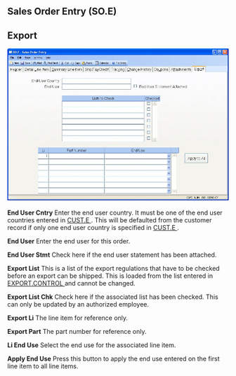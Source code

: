 ##  Sales Order Entry (SO.E)

<PageHeader />

##  Export

![](./SO-E-9.jpg)

**End User Cntry** Enter the end user country. It must be one of the end user countries entered in [ CUST.E ](../../../../AR-OVERVIEW/AR-ENTRY/CUST-E/README.md) . This will be defaulted from the customer record if only one end user country is specified in [ CUST.E ](../../../../AR-OVERVIEW/AR-ENTRY/CUST-E/README.md) .   
  
**End User** Enter the end user for this order.  
  
**End User Stmt** Check here if the end user statement has been attached.  
  
**Export List** This is a list of the export regulations that have to be checked before an export can be shipped. This is loaded from the list entered in [ EXPORT.CONTROL ](../../../../AR-OVERVIEW/AR-ENTRY/EXPORT-CONTROL/README.md) and cannot be changed.   
  
**Export List Chk** Check here if the associated list has been checked. This
can only be updated by an authorized employee.  
  
**Export Li** The line item for reference only.  
  
**Export Part** The part number for reference only.  
  
**Li End Use** Select the end use for the associated line item.  
  
**Apply End Use** Press this button to apply the end use entered on the first
line item to all line items.  
  
  
<badge text= "Version 8.10.57" vertical="middle" />

<PageFooter />